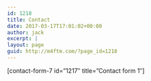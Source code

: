 ```yaml
---
id: 1218
title: Contact
date: 2017-03-17T17:01:02+00:00
author: jack
excerpt: |
layout: page
guid: http://m4ftm.com/?page_id=1218
---
```

[contact-form-7 id=&#8221;1217&#8243; title=&#8221;Contact form 1&#8243;]